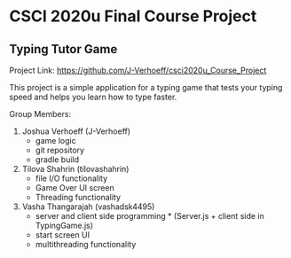 # CSCI 2020u Final Course Project

## Typing Tutor Game

Project Link: https://github.com/J-Verhoeff/csci2020u_Course_Project

This project is a simple application for a typing game that tests your typing speed and helps you learn how to type faster.

Group Members:

1. Joshua Verhoeff (J-Verhoeff)
      * game logic
      * git repository
      * gradle build
2. Tilova Shahrin (tilovashahrin)
      * file I/O functionality
      * Game Over UI screen
      * Threading functionality
3. Vasha Thangarajah (vashadsk4495)
      * server and client side programming
            * (Server.js + client side in TypingGame.js)
      * start screen UI
      * multithreading functionality
